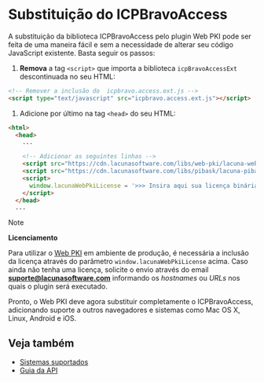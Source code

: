 # Substituição do ICPBravoAccess

A substituição da biblioteca ICPBravoAccess pelo plugin Web PKI pode ser feita 
de uma maneira fácil e sem a necessidade de alterar seu código JavaScript existente.
Basta seguir os passos:


1. **Remova** a tag `<script>` que importa a biblioteca `icpBravoAccessExt` descontinuada no seu HTML:
```html
<!-- Remover a inclusão do  icpbravo.access.ext.js -->
<script type="text/javascript" src="icpbravo.access.ext.js"></script>
```

1. Adicione por último na tag `<head>` do seu HTML:
```html
<html>
  <head>
    ...

    <!-- Adicionar as seguintes linhas -->
    <script src="https://cdn.lacunasoftware.com/libs/web-pki/lacuna-web-pki-2.16.1.min.js"></script>
    <script src="https://cdn.lacunasoftware.com/libs/pibask/lacuna-pibask-1.0.1.js"></script>
    <script>
	  window.lacunaWebPkiLicense = '>>> Insira aqui sua licença binária do Web PKI <<<';
    </script>
  </head>
  ...
```

> [!NOTE]
> **Licenciamento**
>
> Para utilizar o [Web PKI](http://docs.lacunasoftware.com/en-us/articles/web-pki/index.html) em 
> ambiente de produção, é necessária a inclusão da licença através do parâmetro `window.lacunaWebPkiLicense`
> acima. Caso ainda não tenha uma licença, solicite o envio através do email **[suporte@lacunasoftware.com](mailto:suporte@lacunasoftware.com)**
> informando os *hostnames* ou *URLs* nos quais o plugin será executado.

Pronto, o Web PKI deve agora substituir completamente o ICPBravoAccess, adicionando suporte a outros navegadores
e sistemas como Mac OS X, Linux, Android e iOS.

## Veja também

* [Sistemas suportados](https://docs.lacunasoftware.com/articles/web-pki/browser-support)
* [Guia da API](https://docs.lacunasoftware.com/content/typedocs/web-pki/classes/_lacuna_web_pki_d_.lacunawebpki)